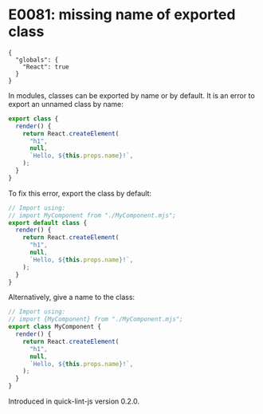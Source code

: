# E0081: missing name of exported class

```config-for-examples
{
  "globals": {
    "React": true
  }
}
```

In modules, classes can be exported by name or by default. It is an error to
export an unnamed class by name:

```javascript
export class {
  render() {
    return React.createElement(
      "h1",
      null,
      `Hello, ${this.props.name}!`,
    );
  }
}
```

To fix this error, export the class by default:

```javascript
// Import using:
// import MyComponent from "./MyComponent.mjs";
export default class {
  render() {
    return React.createElement(
      "h1",
      null,
      `Hello, ${this.props.name}!`,
    );
  }
}
```

Alternatively, give a name to the class:

```javascript
// Import using:
// import {MyComponent} from "./MyComponent.mjs";
export class MyComponent {
  render() {
    return React.createElement(
      "h1",
      null,
      `Hello, ${this.props.name}!`,
    );
  }
}
```

Introduced in quick-lint-js version 0.2.0.
